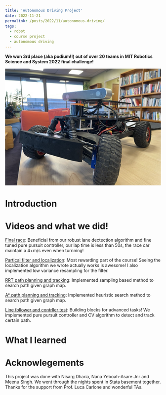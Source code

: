 ```yaml
---
title: 'Autonomous Driving Project'
date: 2022-11-21
permalink: /posts/2022/11/autonomous-driving/
tags:
  - robot
  - course project
  - autonomous driving
---
```


**We won 3rd place (aka podium!!) out of over 20 teams in MIT Robotics Science and System 2022 final challenge!**

![car](/images/RSS/MITracecar.jpg "Our race car TBD")

Introduction
===

Videos and what we did!
===
[Final race](https://www.youtube.com/watch?v=MFKS91_Ywq0): Beneficial from our robust lane dectection algorithm and fine tuned pure pursuit controller, our lap time is less than 50s, the race car maintain a 4+m/s even when turnning!

[Partical filter and localization](https://youtu.be/r4zQ3zJ0SVs): Most rewarding part of the course! Seeing the localization algorithm we wrote actually works is awesome! I also implemented low variance resampling for the filter.

[RRT path planning and tracking](https://youtu.be/NvQlUep9JdY): Implemented sampling based method to search path given graph map.

[A* path planning and tracking](https://youtu.be/Gy9aFhdIT7A): Implemented heuristic search method to search path given graph map.

[Line follower and contrller test](https://youtu.be/OaXra8ETLHU): Building blocks for advanced tasks! We implemented pure pursuit controller and CV algorithm to detect and track certain path.


What I learned
===


Acknowlegements
====
This project was done with Nisarg Dharia, Nana Yeboah-Asare Jnr and Meenu Singh. We went through the nights spent in Stata basement together. Thanks for the support from Prof. Luca Carlone and wonderful TAs. 